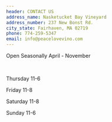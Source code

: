 ```yaml
---
header: CONTACT US
address_name: Nasketucket Bay Vineyard
address_number: 237 New Bonst Rd.
city_state: Fairhaven, MA 02719
phone: 774-259-5347
email: info@peacelovevino.com
---
```

Open Seasonally April - November

<br/>

Thursday 11-6

Friday 11-8

Saturday 11-8

Sunday 11-6